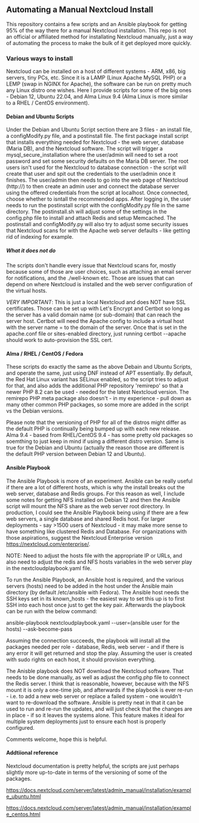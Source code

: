 ## Automating a Manual Nextcloud Install
This repository contains a few scripts and an Ansible playbook for getting 95% of the way there for a manual Nextcloud installation.
This repo is not an official or affiliated method for installating Nextcloud manually, just a way of automating the process to make the bulk of it get deployed more quickly. 

### Various ways to install
Nextcloud can be installed on a host of different systems - ARM, x86, big servers, tiny PCs, etc. Since it is a LAMP (Linux Apache MySQL PHP) or a LEMP (swap in NGINX for Apache), the software can be run on pretty much any Linux distro one wishes. Here I provide scripts for some of the big ones - Debian 12, Ubuntu 22.04, and Alma Linux 9.4 (Alma Linux is more similar to a RHEL / CentOS environment). 

#### Debian and Ubuntu Scripts
Under the Debian and Ubuntu Script section there are 3 files - an install file, a configModify.py file, and a postinstall file. The first package install script that installs everything needed for Nextcloud - the web server, database (Maria DB), and the Nextcloud software. The script will trigger a mysql_secure_installation where the user/admin will need to set a root password and set some security defaults on the Maria DB server. The root users isn't used for the Nextcloud to database connection - the script will create that user and spit out the credentials to the user/admin once it finishes. The user/admin then needs to go into the web page of Nextcloud (http://<server ip address>) to then create an admin user and connect the database server using the offered credentials from the script at localhost. Once connected, choose whether to isntall the recommended apps. After logging in, the user needs to run the postinstall script with the configModify.py file in the same directory. The postinstall.sh will adjust some of the settings in the config.php file to install and attach Redis and setup Memcached. The postinstall and configModify.py will also try to adjust some security issues that Nextcloud scans for with the Apache web server defaults - like getting rid of indexing for example. 

##### What it does not do
The scripts don't handle every issue that Nextcloud scans for, mostly because some of those are user choices, such as attaching an email server for notifications, and the ./well-known etc. Those are issues that can depend on where Nextcloud is installed and the web server configuration of the virtual hosts.

*VERY IMPORTANT*: This is just a local Nextcloud and does NOT have SSL certificates. Those can be set up with Let's Encrypt and Certbot so long as the server has a valid domain name (or sub-domain) that can reach the server host. Certbot will need the Apache config to include a virtual host with the server name = to the domain of the server. Once that is set in the apache.conf file or sites-enabled directory, just running certbot --apache should work to auto-provision the SSL cert.

#### Alma / RHEL / CentOS / Fedora
These scripts do exactly the same as the above Debain and Ubuntu Scripts, and operate the same, just using DNF instead of APT essentially. By default, the Red Hat Linux variant has SELinux enabled, so the script tries to adjust for that, and also adds the additional PHP repository 'remirepo' so that a newer PHP 8.2 can be used - needed for the latest Nextcloud version. The remirepo PHP meta package also doesn't - in my experience - pull down as many other common PHP packages, so some more are added in the script vs the Debian versions.

Please note that the versioning of PHP for all of the distros might differ as the default PHP is continually being bumped up with each new release. Alma 9.4 - based from RHEL/CentOS 9.4 - has some pretty old packages so soemthing to just keep in mind if using a different distro version. Same is true for the Debian and Ubuntu (actually the reason those are different is the default PHP version between Debian 12 and Ubuntu). 

#### Ansible Playbook
The Ansible Playbook is more of an experiment. Ansible can be really useful if there are a lot of different hosts, which is why the install breaks out the web server, database and Redis groups. For this reason as well, I include some notes for getting NFS installed on Debian 12 and then the Ansible script will mount the NFS share as the web server root directory. In production, I could see the Ansible Playbook being using if there are a few web servers, a single database and shared Redis host. For larger deployments - say >1500 users of Nextcloud - it may make more sense to have something like clustered Redis and Database. For organizations with those aspirations, suggest the Nextcloud Enterprise version https://nextcloud.com/enterprise/.

NOTE: Need to adjust the hosts file with the appropriate IP or URLs, and also need to adjust the redis and NFS hosts variables in the web server play in the nextcloudplaybook.yaml file. 

To run the Ansible Playbook, an Ansible host is required, and the various servers (hosts) need to be added in the host under the Ansible main directory (by default /etc/ansible with Fedora). The Ansible host needs the SSH keys set in its known_hosts - the easiest way to set this up is to first SSH into each host once just to get the key pair. Afterwards the playbook can be run with the below command:

ansible-playbook nextcloudplaybook.yaml --user=(ansible user for the hosts) --ask-become-pass

Assuming the connection succeeds, the playbook will install all the packages needed per role - database, Redis, web server - and if there is any error it will get returned and stop the play. Assuming the user is created with sudo rights on each host, it should provision everything. 

The Anisble playbook does NOT download the Nextcloud software. That needs to be done manually, as well as adjust the config.php file to connect the Redis server. I think that is reasonable, however, because with the NFS mount it is only a one-time job, and afterwards if the playbook is ever re-run - i.e. to add a new web server or replace a failed system - one wouldn't want to re-download the software. Ansible is pretty neat in that it can be used to run and re-run the updates, and will just check that the changes are in place - if so it leaves the systems alone. This feature makes it ideal for multiple system deployments just to ensure each host is properly configured.

Comments welcome, hope this is helpful.

#### Addtiional reference
Nextcloud documentation is pretty helpful, the scripts are just perhaps slightly more up-to-date in terms of the versioning of some of the packages.

https://docs.nextcloud.com/server/latest/admin_manual/installation/example_ubuntu.html

https://docs.nextcloud.com/server/latest/admin_manual/installation/example_centos.html

